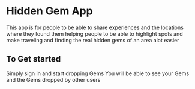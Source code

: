 # Hidden Gem App

This app is for people to be able to share experiences and the locations where they found them helping people to be able to highlight spots and make traveling and finding the real hidden gems of an area alot easier

## To Get started

Simply sign in and start dropping Gems
You will be able to see your Gems and the Gems dropped by other users
